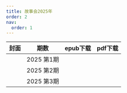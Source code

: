 ```yaml
---
title: 故事会2025年
order: 2
nav:
  order: 1
---
```


| 封面 |    期数    | epub下载 | pdf下载 |
| :--: | :--------: | -------- | ------- |
|      | 2025 第1期 |          |         |
|      | 2025 第2期 |          |         |
|      | 2025 第3期 |          |         |

